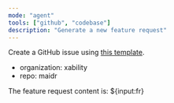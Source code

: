 ```yaml
---
mode: "agent"
tools: ["github", "codebase"]
description: "Generate a new feature request"
---
```


Create a GitHub issue using [this template](../ISSUE_TEMPLATE/feature_request.md).

- organization: xability
- repo: maidr

The feature request content is: ${input:fr}
